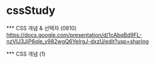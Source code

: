 # cssStudy

*** CSS 개념 & 선택자 (0810)
https://docs.google.com/presentation/d/1cAbqBd9FL-nzVIJ3JiP6qle_y982wgQ6YelrgJ-dxzU/edit?usp=sharing

*** CSS 개념 (1)

